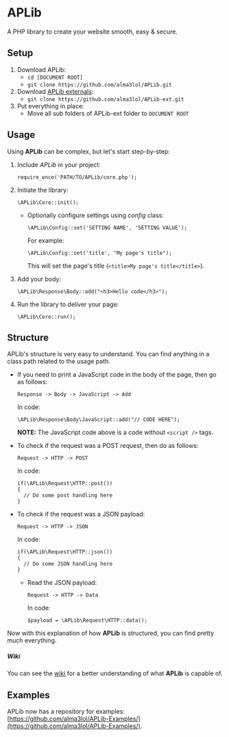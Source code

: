 # APLib
A PHP library to create your website smooth, easy &amp; secure.

## Setup
1. Download APLib:
   * `cd [DOCUMENT ROOT]`
   * `git clone https://github.com/alma3lol/APLib.git`
2. Download [APLib externals](https://github.com/alma3lol/APLib-ext/):
   * `git clone https://github.com/alma3lol/APLib-ext.git`
3. Put everything in place:
   * Move all sub folders of APLib-ext folder to `DOCUMENT ROOT`

## Usage
Using **APLib** can be complex, but let's start step-by-step:
   1. Include _APLib_ in your project:

      `require_once('PATH/TO/APLib/core.php');`
   2. Initiate the library:

      `\APLib\Core::init();`

      - Optionally configure settings using *config* class:

        `\APLib\Config::set('SETTING NAME', 'SETTING VALUE');`

        For example:

        `\APLib\Config::set('title', "My page's title");`

        This will set the page's title (`<title>My page's title</title>`).
   3. Add your body:

      `\APLib\Response\Body::add("<h3>Hello code</h3>");`
   4. Run the library to deliver your page:

      `\APLib\Core::run();`

## Structure
APLib's structure is very easy to understand.
You can find anything in a class path related to the usage path.

* If you need to print a JavaScript code in the body of the page, then go as follows:
   ```
   Response -> Body -> JavaScript -> Add
   ```
   In code:
   ```
   \APLib\Response\Body\JavaScript::add("// CODE HERE");
   ```
   **NOTE:** The JavaScript code above is a code without `<script />` tags.

* To check if the request was a POST request, then do as follows:
   ```
   Request -> HTTP -> POST
   ```
   In code:
   ```
   if(\APLib\Request\HTTP::post())
   {
     // Do some post handling here
   }
   ```

* To check if the request was a JSON payload:
  ```
  Request -> HTTP -> JSON
  ```
  In code:
  ```
  if(\APLib\Request\HTTP::json())
  {
    // Do some JSON handling here
  }
  ```
  * Read the JSON payload:
    ```
    Request -> HTTP -> Data
    ```
    In code:
    ```
    $payload = \APLib\Request\HTTP::data();
    ```

Now with this explanation of how **APLib** is structured, you can find pretty much everything.
##### Wiki
You can see the [wiki](https://github.com/alma3lol/APLib/wiki/) for a better understanding of what **APLib** is capable of.
## Examples
APLib now has a repository for examples: [https://github.com/alma3lol/APLib-Examples/](https://github.com/alma3lol/APLib-Examples/).
